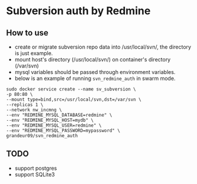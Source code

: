 # Subversion auth by Redmine

## How to use

* create or migrate subversion repo data into /usr/local/svn/, the directory is just example.
* mount host's directory (/usr/local/svn/) on container's directory (/var/svn)
* mysql variables should be passed through environment variables.
* below is an example of running `svn_redmine_auth` in swarm mode.
```
sudo docker service create --name sv_subversion \
-p 80:80 \
--mount type=bind,src=/usr/local/svn,dst=/var/svn \
--replicas 1 \
--network nw_incmng \
--env "REDMINE_MYSQL_DATABASE=redmine" \
--env "REDMINE_MYSQL_HOST=mydb" \
--env "REDMINE_MYSQL_USER=redmine" \
--env "REDMINE_MYSQL_PASSWORD=mypassword" \
grandeur09/svn_redmine_auth
```

## TODO

* support postgres
* support SQLite3